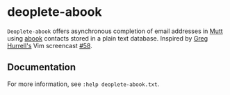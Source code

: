 # deoplete-abook

`Deoplete-abook` offers asynchronous completion of email addresses in [Mutt](http://www.mutt.org/) using [abook](http://abook.sourceforge.net/) contacts stored in a plain text database.
Inspired by [Greg Hurrell's](https://github.com/wincent) Vim screencast [#58](https://www.youtube.com/watch?v=BNnSjJOpXDk).

## Documentation

For more information, see `:help deoplete-abook.txt`.
